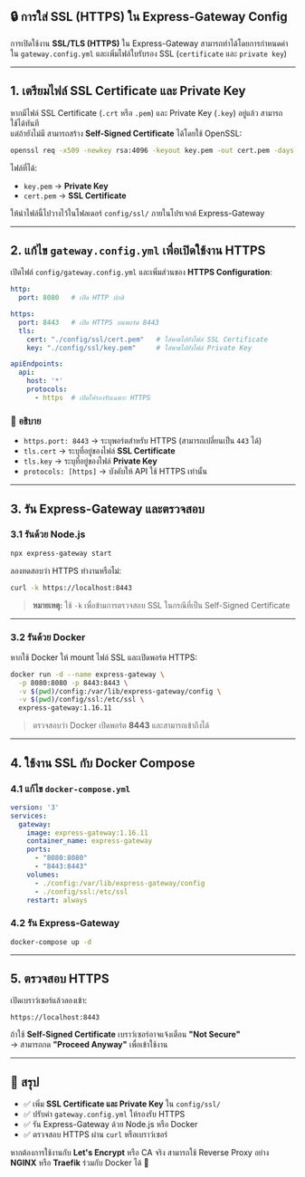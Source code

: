 ## 🔒 **การใส่ SSL (HTTPS) ใน Express-Gateway Config**
การเปิดใช้งาน **SSL/TLS (HTTPS)** ใน Express-Gateway สามารถทำได้โดยการกำหนดค่าใน `gateway.config.yml` และเพิ่มไฟล์ใบรับรอง SSL (`certificate` และ `private key`)

---

## **1. เตรียมไฟล์ SSL Certificate และ Private Key**
หากมีไฟล์ SSL Certificate (`.crt` หรือ `.pem`) และ Private Key (`.key`) อยู่แล้ว สามารถใช้ได้ทันที  
แต่ถ้ายังไม่มี สามารถสร้าง **Self-Signed Certificate** ได้โดยใช้ OpenSSL:

```sh
openssl req -x509 -newkey rsa:4096 -keyout key.pem -out cert.pem -days 365 -nodes
```

ไฟล์ที่ได้:
- `key.pem` → **Private Key**
- `cert.pem` → **SSL Certificate**

ให้นำไฟล์นี้ไปวางไว้ในโฟลเดอร์ `config/ssl/` ภายในโปรเจกต์ Express-Gateway

---

## **2. แก้ไข `gateway.config.yml` เพื่อเปิดใช้งาน HTTPS**
เปิดไฟล์ `config/gateway.config.yml` และเพิ่มส่วนของ **HTTPS Configuration**:

```yaml
http:
  port: 8080   # เปิด HTTP ปกติ

https:
  port: 8443   # เปิด HTTPS บนพอร์ต 8443
  tls:
    cert: "./config/ssl/cert.pem"   # ใส่พาธไปยังไฟล์ SSL Certificate
    key: "./config/ssl/key.pem"     # ใส่พาธไปยังไฟล์ Private Key

apiEndpoints:
  api:
    host: '*'
    protocols:
      - https  # เปิดให้รองรับเฉพาะ HTTPS
```

### 🔹 **อธิบาย**
- `https.port: 8443` → ระบุพอร์ตสำหรับ HTTPS (สามารถเปลี่ยนเป็น `443` ได้)
- `tls.cert` → ระบุที่อยู่ของไฟล์ **SSL Certificate**
- `tls.key` → ระบุที่อยู่ของไฟล์ **Private Key**
- `protocols: [https]` → บังคับให้ API ใช้ HTTPS เท่านั้น

---

## **3. รัน Express-Gateway และตรวจสอบ**
### **3.1 รันด้วย Node.js**
```sh
npx express-gateway start
```
ลองทดสอบว่า HTTPS ทำงานหรือไม่:
```sh
curl -k https://localhost:8443
```
> **หมายเหตุ:** ใช้ `-k` เพื่อข้ามการตรวจสอบ SSL ในกรณีที่เป็น Self-Signed Certificate

---

### **3.2 รันด้วย Docker**
หากใช้ Docker ให้ mount ไฟล์ SSL และเปิดพอร์ต HTTPS:

```sh
docker run -d --name express-gateway \
  -p 8080:8080 -p 8443:8443 \
  -v $(pwd)/config:/var/lib/express-gateway/config \
  -v $(pwd)/config/ssl:/etc/ssl \
  express-gateway:1.16.11
```

> ตรวจสอบว่า Docker เปิดพอร์ต **8443** และสามารถเข้าถึงได้

---

## **4. ใช้งาน SSL กับ Docker Compose**
### **4.1 แก้ไข `docker-compose.yml`**
```yaml
version: '3'
services:
  gateway:
    image: express-gateway:1.16.11
    container_name: express-gateway
    ports:
      - "8080:8080"
      - "8443:8443"
    volumes:
      - ./config:/var/lib/express-gateway/config
      - ./config/ssl:/etc/ssl
    restart: always
```

### **4.2 รัน Express-Gateway**
```sh
docker-compose up -d
```

---

## **5. ตรวจสอบ HTTPS**
เปิดเบราว์เซอร์แล้วลองเข้า:
```
https://localhost:8443
```
ถ้าใช้ **Self-Signed Certificate** เบราว์เซอร์อาจแจ้งเตือน **"Not Secure"**  
→ สามารถกด **"Proceed Anyway"** เพื่อเข้าใช้งาน

---

## 🎯 **สรุป**
- ✅ เพิ่ม **SSL Certificate และ Private Key** ใน `config/ssl/`
- ✅ ปรับค่า `gateway.config.yml` ให้รองรับ HTTPS
- ✅ รัน Express-Gateway ด้วย Node.js หรือ Docker
- ✅ ตรวจสอบ HTTPS ผ่าน `curl` หรือเบราว์เซอร์

หากต้องการใช้งานกับ **Let's Encrypt** หรือ CA จริง สามารถใช้ Reverse Proxy อย่าง **NGINX** หรือ **Traefik** ร่วมกับ Docker ได้ 🚀
